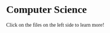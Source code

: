 # <span style="font-family: Arno Pro">Computer Science</span>

<span style="font-family: Arno Pro">
Click on the files on the left side to learn more!
</span>